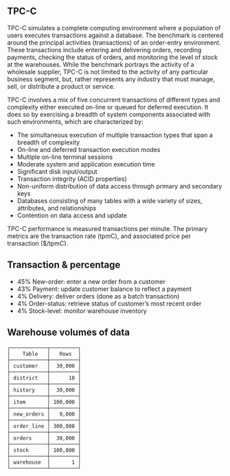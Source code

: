 ## **TPC-C** ##
TPC-C simulates a complete computing environment where a population of users executes transactions against a database. The benchmark is centered around the principal activities (transactions) of an order-entry environment. These transactions include entering and delivering orders, recording payments, checking the status of orders, and monitoring the level of stock at the warehouses. While the benchmark portrays the activity of a wholesale supplier, TPC-C is not limited to the activity of any particular business segment, but, rather represents any industry that must manage, sell, or distribute a product or service.

TPC-C involves a mix of five concurrent transactions of different types and complexity either executed on-line or queued for deferred execution. It does so by exercising a breadth of system components associated with such environments, which are characterized by:

- The simultaneous execution of multiple transaction types that span a breadth of complexity
- On-line and deferred transaction execution modes
- Multiple on-line terminal sessions
- Moderate system and application execution time
- Significant disk input/output
- Transaction integrity (ACID properties)
- Non-uniform distribution of data access through primary and secondary keys
- Databases consisting of many tables with a wide variety of sizes, attributes, and relationships
- Contention on data access and update

TPC-C performance is measured transactions per minute.  The primary metrics are the transaction rate (tpmC), and associated price per transaction ($/tpmC).

## **Transaction & percentage** ##
- 45% New-order: enter a new order from a customer
- 43% Payment: update customer balance to reflect a payment
- 4% Delivery: deliver orders (done as a batch transaction)
- 4% Order-status: retrieve status of customer’s most recent order
- 4% Stock-level: monitor warehouse inventory

## **Warehouse volumes of data** ##
    ┌────────────┬─────────┐
    │    Table   │   Rows  │
    ├────────────┼─────────┤
    │ customer   │  30,000 │
    ├────────────┼─────────┤
    │ district   │      10 │
    ├────────────┼─────────┤
    │ history    │  30,000 │
    ├────────────┼─────────┤
    │ item       │ 100,000 │
    ├────────────┼─────────┤
    │ new_orders │   9,000 │
    ├────────────┼─────────┤
    │ order_line │ 300,008 │
    ├────────────┼─────────┤
    │ orders     │  30,000 │
    ├────────────┼─────────┤
    │ stock      │ 100,000 │
    ├────────────┼─────────┤
    │ warehouse  │       1 │
    └────────────┴─────────┘
